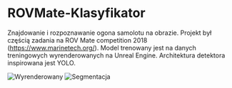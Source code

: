 # ROVMate-Klasyfikator
Znajdowanie i rozpoznawanie ogona samolotu na obrazie. Projekt był częścią zadania na ROV Mate competition 2018 (https://www.marinetech.org/). Model trenowany jest na danych treningowych wyrenderowanych na Unreal Engine. Architektura detektora inspirowana jest YOLO.

![Wyrenderowany](przykladowe_obraz/render.png) ![Segmentacja](przykladowe_obraz/segment.png)
